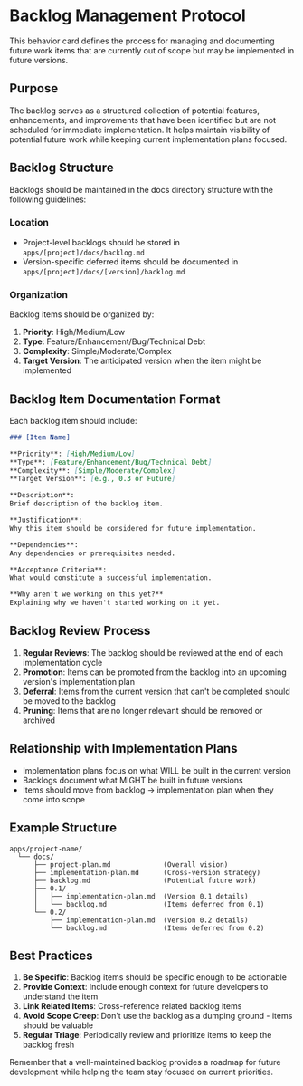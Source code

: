 
# Backlog Management Protocol

This behavior card defines the process for managing and documenting future work items that are currently out of scope but may be implemented in future versions.

## Purpose

The backlog serves as a structured collection of potential features, enhancements, and improvements that have been identified but are not scheduled for immediate implementation. It helps maintain visibility of potential future work while keeping current implementation plans focused.

## Backlog Structure

Backlogs should be maintained in the docs directory structure with the following guidelines:

### Location

- Project-level backlogs should be stored in `apps/[project]/docs/backlog.md`
- Version-specific deferred items should be documented in `apps/[project]/docs/[version]/backlog.md`

### Organization

Backlog items should be organized by:

1. **Priority**: High/Medium/Low
2. **Type**: Feature/Enhancement/Bug/Technical Debt
3. **Complexity**: Simple/Moderate/Complex
4. **Target Version**: The anticipated version when the item might be implemented

## Backlog Item Documentation Format

Each backlog item should include:

```markdown
### [Item Name]

**Priority**: [High/Medium/Low]
**Type**: [Feature/Enhancement/Bug/Technical Debt]
**Complexity**: [Simple/Moderate/Complex]
**Target Version**: [e.g., 0.3 or Future]

**Description**:
Brief description of the backlog item.

**Justification**:
Why this item should be considered for future implementation.

**Dependencies**:
Any dependencies or prerequisites needed.

**Acceptance Criteria**:
What would constitute a successful implementation.

**Why aren't we working on this yet?**
Explaining why we haven't started working on it yet.
```

## Backlog Review Process

1. **Regular Reviews**: The backlog should be reviewed at the end of each implementation cycle
2. **Promotion**: Items can be promoted from the backlog into an upcoming version's implementation plan
3. **Deferral**: Items from the current version that can't be completed should be moved to the backlog
4. **Pruning**: Items that are no longer relevant should be removed or archived

## Relationship with Implementation Plans

- Implementation plans focus on what WILL be built in the current version
- Backlogs document what MIGHT be built in future versions
- Items should move from backlog → implementation plan when they come into scope

## Example Structure

```
apps/project-name/
  └── docs/
      ├── project-plan.md             (Overall vision)
      ├── implementation-plan.md      (Cross-version strategy)
      ├── backlog.md                  (Potential future work)
      ├── 0.1/
      │   ├── implementation-plan.md  (Version 0.1 details)
      │   └── backlog.md              (Items deferred from 0.1)
      └── 0.2/
          ├── implementation-plan.md  (Version 0.2 details)
          └── backlog.md              (Items deferred from 0.2)
```

## Best Practices

1. **Be Specific**: Backlog items should be specific enough to be actionable
2. **Provide Context**: Include enough context for future developers to understand the item
3. **Link Related Items**: Cross-reference related backlog items
4. **Avoid Scope Creep**: Don't use the backlog as a dumping ground - items should be valuable
5. **Regular Triage**: Periodically review and prioritize items to keep the backlog fresh

Remember that a well-maintained backlog provides a roadmap for future development while helping the team stay focused on current priorities.
